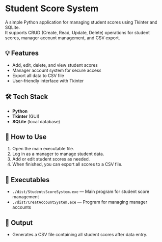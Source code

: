 # Student Score System

A simple Python application for managing student scores using Tkinter and SQLite.  
It supports CRUD (Create, Read, Update, Delete) operations for student scores, manager account management, and CSV export.

## 💡 Features

- Add, edit, delete, and view student scores
- Manager account system for secure access
- Export all data to CSV file
- User-friendly interface with Tkinter

## 🛠️ Tech Stack

- **Python**
- **Tkinter** (GUI)
- **SQLite** (local database)

## 🚀 How to Use

1. Open the main executable file.
2. Log in as a manager to manage student data.
3. Add or edit student scores as needed.
4. When finished, you can export all scores to a CSV file.

## 📁 Executables

- `./dist/StudentsScoreSystem.exe` — Main program for student score management
- `./dist/CreatAccountSystem.exe` — Program for managing manager accounts

## 📄 Output

- Generates a CSV file containing all student scores after data entry.

